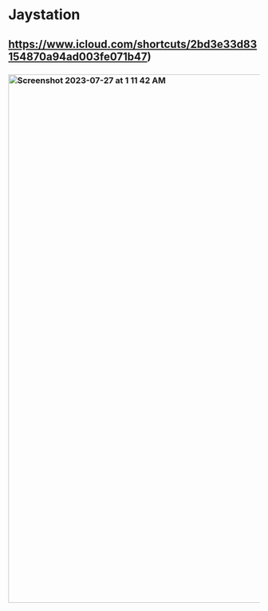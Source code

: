# Jaystation
## https://www.icloud.com/shortcuts/2bd3e33d83154870a94ad003fe071b47)
### <img width="1060" alt="Screenshot 2023-07-27 at 1 11 42 AM" src="https://github.com/sudo-self/Jaystation/assets/119916323/d1330713-f0f9-4bc3-a2e4-334adba920f7">
